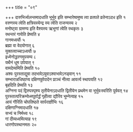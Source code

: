 +++
title = "०९"

+++
दारुभिर्ज्वलन्तमादधाति भूर्भुव इति सम्भारेष्वमुष्य त्वा व्रतपते व्रतेनाऽदध इति १  
वरुणस्य त्वेति क्षत्रियस्येन्द्र स्य त्वेति राजन्यस्य २  
मनोष्ट्वा ग्रामण्य इति वैश्यस्य ऋभूणां त्वेति रथकृतः ३  
रथन्तरं गायेति प्रेष्यति ४  
गानमध्वर्योः ५  
ब्रह्मा वा वेदयोगात् ६  
युक्तत्वाच्चाऽध्वर्योः ७  
इध्मेनोद्धरणमुपयम्य ८  
यथैनं धूम उपेयात् ९  
वामदेव्यमिति प्रेष्यति १०  
अश्वः पुरस्ताद्युवा तदभावेऽयुवाऽश्वाभावेऽनड्वान् ११  
सम्भारान्नधिष्ठाप्य दक्षिणपूर्वपादेन प्राञ्चं नीत्वा आवर्त्य स्थापयति १२  
बृहदिति प्रेष्यति १३  
अग्निना पदं द्विरुपस्पृश्य तृतीयेनाऽदधाति द्वितीयेन प्रथमेन वा भूर्भुवःस्वरिति पूर्ववत् १४  
पुरस्तात्परिक्रम्येध्मपूर्वार्द्धं गृहीत्वा द्यौरिव भूम्नेत्याह १५  
आयं गौरिति चोपतिष्ठते सार्पराज्ञीभिः १६  
दक्षिणाग्निमादधाति १७  
सभ्यं च निर्मथ्य १८  
गां दीव्यध्वमित्याह १९  
धारणोपस्थानमतः २०  
